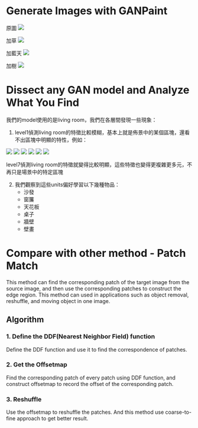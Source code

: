 # Generate Images with GANPaint
原圖
![](https://i.imgur.com/KqdiFpY.png)

加草
![](https://i.imgur.com/p9VLOzh.png)

加藍天
![](https://i.imgur.com/KLaDhe0.png)

加樹
![](https://i.imgur.com/VWpucDy.png)

# Dissect any GAN model and Analyze What You Find
我們的model使用的是living room，我們在各層間發現一些現象：
1. level1偵測living room的特徵比較模糊，基本上就是佈景中的某個區塊，還看不出區塊中明顯的特性，例如：

![](https://i.imgur.com/CtkErXs.png)
![](https://i.imgur.com/9aFQqmi.png)
![](https://i.imgur.com/8e9LITe.png)
![](https://i.imgur.com/1GrC4aD.png)
![](https://i.imgur.com/XfbKjT8.png)
![](https://i.imgur.com/w11Cg4j.png)

level7偵測living room的特徵就變得比較明顯，這些特徵也變得更複雜更多元，不再只是場景中的特定區塊


2. 我們觀察到這些units偏好學習以下幾種物品：
    * 沙發
    * 窗簾
    * 天花板
    * 桌子
    * 牆壁
    * 壁畫

# Compare with other method - Patch Match
This method can find the corresponding patch of the target image from the source image, and then use the corresponding patches to construct the edge region. This method can used in applications such as object removal, reshuffle, and moving object in one image.

## Algorithm
### 1. Define the DDF(Nearest Neighbor Field) function
Define the DDF function and use it to find the correspondence of patches.

### 2. Get the Offsetmap
Find the corresponding patch of every patch using DDF function, and construct offsetmap to record the offset of the corresponding patch.

### 3. Reshuffle
Use the offsetmap to reshuffle the patches. And this method use coarse-to-fine approach to get better result.